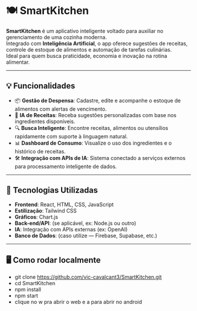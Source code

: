# 🍽️ SmartKitchen

**SmartKitchen** é um aplicativo inteligente voltado para auxiliar no gerenciamento de uma cozinha moderna.  
Integrado com **Inteligência Artificial**, o app oferece sugestões de receitas, controle de estoque de alimentos e automação de tarefas culinárias.  
Ideal para quem busca praticidade, economia e inovação na rotina alimentar.

---

## 💡 Funcionalidades

- 📦 **Gestão de Despensa**: Cadastre, edite e acompanhe o estoque de alimentos com alertas de vencimento.
- 🧠 **IA de Receitas**: Receba sugestões personalizadas com base nos ingredientes disponíveis.
- 🔍 **Busca Inteligente**: Encontre receitas, alimentos ou utensílios rapidamente com suporte à linguagem natural.
- 📊 **Dashboard de Consumo**: Visualize o uso dos ingredientes e o histórico de receitas.
- 🛠️ **Integração com APIs de IA**: Sistema conectado a serviços externos para processamento inteligente de dados.

---

## 🚀 Tecnologias Utilizadas

- **Frontend**: React, HTML, CSS, JavaScript
- **Estilização**: Tailwind CSS
- **Gráficos**: Chart.js
- **Back-end/API**: (se aplicável, ex: Node.js ou outro)
- **IA**: Integração com APIs externas (ex: OpenAI)
- **Banco de Dados**: (caso utilize — Firebase, Supabase, etc.)

---

## 🖥️ Como rodar localmente
- git clone https://github.com/vic-cavalcant3/SmartKitchen.git
- cd SmartKitchen
- npm install
- npm start
- clique no w pra abrir o web e a para abrir no android
